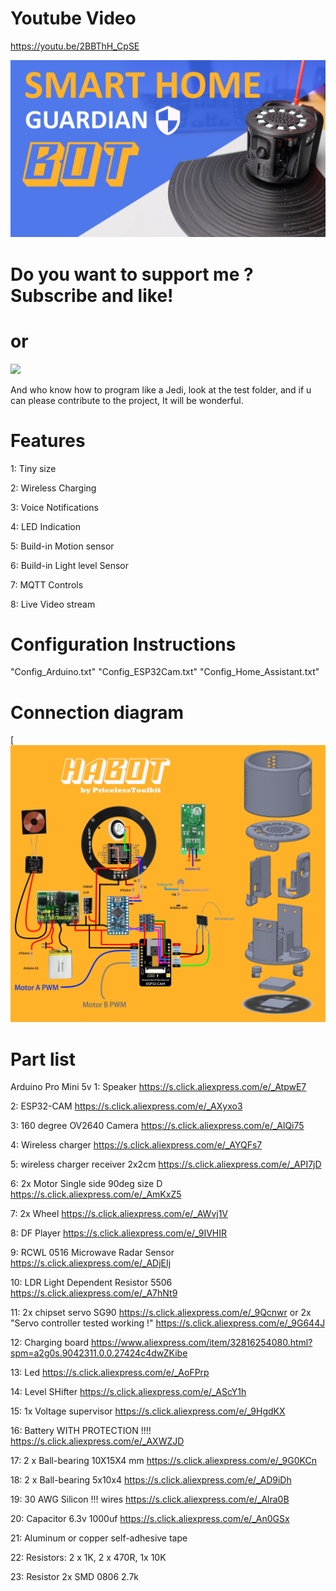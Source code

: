 # Youtube Video

https://youtu.be/2BBThH_CpSE

[![habot](https://github.com/PricelessToolkit/Smart-Home-Security-Guardian-Bot/blob/main/Images/Thumbinal_HABot.jpg)](https://youtu.be/2BBThH_CpSE)


# Do you want to support me ? Subscribe and like!

# or

<a href="https://www.buymeacoffee.com/pricelestoolkit"><img src="https://img.buymeacoffee.com/button-api/?text=Buy me a fuel for brain&emoji=&slug=pricelestoolkit&button_colour=FFDD00&font_colour=000000&font_family=Comic&outline_colour=000000&coffee_colour=ffffff"></a>

And who know how to program like a Jedi, look at the test folder, and if u can please contribute to the project, It will be wonderful.

# Features

1: Tiny size

2: Wireless Charging

3: Voice Notifications

4: LED Indication

5: Build-in Motion sensor

6: Build-in Light level Sensor

7: MQTT Controls

8: Live Video stream



# Configuration Instructions
"Config_Arduino.txt" "Config_ESP32Cam.txt" "Config_Home_Assistant.txt"











# Connection diagram

[![Connectiondiagram](https://github.com/PricelessToolkit/Smart-Home-Security-Guardian-Bot/blob/main/Images/schemeFull.jpg)










# Part list

Arduino Pro Mini 5v
1: Speaker https://s.click.aliexpress.com/e/_AtpwE7

2: ESP32-CAM https://s.click.aliexpress.com/e/_AXyxo3

3: 160 degree OV2640 Camera https://s.click.aliexpress.com/e/_AlQi75

4: Wireless charger https://s.click.aliexpress.com/e/_AYQFs7

5: wireless charger receiver 2x2cm https://s.click.aliexpress.com/e/_API7jD

6: 2x Motor Single side 90deg size D https://s.click.aliexpress.com/e/_AmKxZ5

7: 2x Wheel https://s.click.aliexpress.com/e/_AWvj1V

8: DF Player https://s.click.aliexpress.com/e/_9IVHIR

9: RCWL 0516 Microwave Radar Sensor https://s.click.aliexpress.com/e/_ADjEIj

10: LDR Light Dependent Resistor 5506 https://s.click.aliexpress.com/e/_A7hNt9

11: 2x chipset servo SG90  https://s.click.aliexpress.com/e/_9Qcnwr   or 2x "Servo controller tested working !" https://s.click.aliexpress.com/e/_9G644J

12: Charging board https://www.aliexpress.com/item/32816254080.html?spm=a2g0s.9042311.0.0.27424c4dwZKibe

13: Led https://s.click.aliexpress.com/e/_AoFPrp

14: Level SHifter https://s.click.aliexpress.com/e/_AScY1h

15: 1x Voltage supervisor https://s.click.aliexpress.com/e/_9HgdKX

16: Battery WITH PROTECTION !!!! https://s.click.aliexpress.com/e/_AXWZJD

17: 2 x Ball-bearing 10X15X4 mm https://s.click.aliexpress.com/e/_9G0KCn

18: 2 x Ball-bearing 5x10x4 https://s.click.aliexpress.com/e/_AD9iDh

19: 30 AWG Silicon !!! wires https://s.click.aliexpress.com/e/_Alra0B

20: Capacitor 6.3v 1000uf https://s.click.aliexpress.com/e/_An0GSx

21: Aluminum or copper self-adhesive tape

22: Resistors: 2 x 1K, 2 x 470R, 1x 10K

23: Resistor 2x SMD 0806 2.7k

